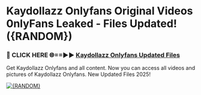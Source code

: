 # Kaydollazz Onlyfans Original Videos 0nlyFans Leaked - Files Updated! ({RANDOM})

<h3>🔴 CLICK HERE 🌐==►► <a href="https://betterlinks.top/A2PfLJ" rel="nofollow">Kaydollazz Onlyfans Updated Files</a></h3>

Get Kaydollazz Onlyfans and all content. Now you can access all videos and pictures of Kaydollazz Onlyfans. New Updated Files 2025!

[![{RANDOM}](https://i.imgur.com/ppqm5kG.gif)](https://betterlinks.top/A2PfLJ)